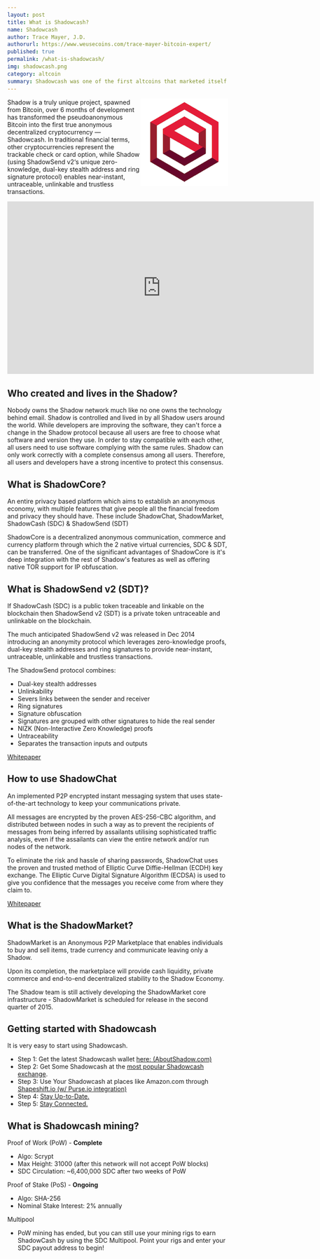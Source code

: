 ```yaml
---
layout: post
title: What is Shadowcash?
name: Shadowcash
author: Trace Mayer, J.D.
authorurl: https://www.weusecoins.com/trace-mayer-bitcoin-expert/
published: true
permalink: /what-is-shadowcash/
img: shadowcash.png
category: altcoin
summary: Shadowcash was one of the first altcoins that marketed itself as being more private than Bitcoin.
---
```


<img src="/images/shadowcash.png" alt="what is shadowcash" align="right">
<p>
Shadow is a truly unique project, spawned from Bitcoin, over 6 months of development has transformed the pseudoanonymous Bitcoin into the first true anonymous decentralized cryptocurrency — Shadowcash. In traditional financial terms, other cryptocurrencies represent the trackable check or card option, while Shadow (using ShadowSend v2‘s unique zero-knowledge, dual-key stealth address and ring signature protocol) enables near-instant, untraceable, unlinkable and trustless transactions.
<p>
<iframe width="700" height="394" src="https://www.youtube.com/embed/jPcwAToJYtY" frameborder="0" allowfullscreen></iframe>
<p>
<h2>Who created and lives in the Shadow?</h2>
Nobody owns the Shadow network much like no one owns the technology behind email. Shadow is controlled and lived in by all Shadow users around the world. While developers are improving the software, they can't force a change in the Shadow protocol because all users are free to choose what software and version they use. In order to stay compatible with each other, all users need to use software complying with the same rules. Shadow can only work correctly with a complete consensus among all users. Therefore, all users and developers have a strong incentive to protect this consensus.
<h2>What is ShadowCore?</h2>
An entire privacy based platform which aims to establish an anonymous economy, with multiple features that give people all the financial freedom and privacy they should have. These include ShadowChat, ShadowMarket, ShadowCash (SDC) & ShadowSend (SDT)
<p>ShadowCore is a decentralized anonymous communication, commerce and currency platform through which the 2 native virtual currencies, SDC & SDT, can be transferred. One of the significant advantages of ShadowCore is it's deep integration with the rest of Shadow's features as well as offering native TOR support for IP obfuscation.
<p>
<h2>What is ShadowSend v2 (SDT)?</h2>
If ShadowCash (SDC) is a public token traceable and linkable on the blockchain then ShadowSend v2 (SDT) is a private token untraceable and unlinkable on the blockchain.
<p>The much anticipated ShadowSend v2 was released in Dec 2014 introducing an anonymity protocol which leverages zero-knowledge proofs, dual-key stealth addresses and ring signatures to provide near-instant, untraceable, unlinkable and trustless transactions.

<p>The ShadowSend protocol combines:</p>

<ul>
<li>Dual-key stealth addresses</li>
<li>Unlinkability</li>
<li>Severs links between the sender and receiver</li>
<li>Ring signatures</li>
<li>Signature obfuscation</li>
<li>Signatures are grouped with other signatures to hide the real sender</li>
<li>NIZK (Non-Interactive Zero Knowledge) proofs</li>
<li>Untraceability</li>
<li>Separates the transaction inputs and outputs</li>
</ul>

<p><a href="http://shadow.cash/downloads/shadowcash-anon.pdf">Whitepaper</a></p>

<h2>How to use ShadowChat</h2>

An implemented P2P encrypted instant messaging system that uses state-of-the-art technology to keep your communications private.

<p>All messages are encrypted by the proven AES-256-CBC algorithm, and distributed between nodes in such a way as to prevent the recipients of messages from being inferred by assailants utilising sophisticated traffic analysis, even if the assailants can view the entire network and/or run nodes of the network.
<p>To eliminate the risk and hassle of sharing passwords, ShadowChat uses the proven and trusted method of Elliptic Curve Diffie-Hellman (ECDH) key exchange. The Elliptic Curve Digital Signature Algorithm (ECDSA) is used to give you confidence that the messages you receive come from where they claim to.
<p>
<p><a href="http://www.shadow.cash/downloads/shadowcoin-p2p-em.pdf">Whitepaper</a>
<h2>What is the ShadowMarket?</h2>
ShadowMarket is an Anonymous P2P Marketplace that enables individuals to buy and sell items, trade currency and communicate leaving only a Shadow.
<p>Upon its completion, the marketplace will provide cash liquidity, private commerce and end-to-end decentralized stability to the Shadow Economy.
<p>The Shadow team is still actively developing the ShadowMarket core infrastructure - ShadowMarket is scheduled for release in the second quarter of 2015.
<h2>Getting started with Shadowcash</h2>

It is very easy to start using Shadowcash.

<ul>
<li>Step 1: Get the latest Shadowcash wallet <a href="http://aboutshadow.com/index.php/resources/downloads">here: (AboutShadow.com)</a></li>
<li>Step 2: Get Some Shadowcash at the <a href="https://www.bittrex.com/">most popular Shadowcash exchange</a>.</li>
<li>Step 3: Use Your Shadowcash at places like Amazon.com through <a href="https://shapeshift.io/">Shapeshift.io (w/ Purse.io integration)</a></li>
<li>Step 4: <a href="http://shadowcommunityblog.tumblr.com/">Stay Up-to-Date.</a></li>
<li>Step 5: <a href="https://shadowproject.herokuapp.com/">Stay Connected.</a></li>
</ul>

<h2>What is Shadowcash mining?</h2>
Proof of Work (PoW) - <strong>Complete</strong>
<ul><li>Algo: Scrypt</li>
<li>Max Height: 31000 (after this network will not accept PoW blocks)</li>
<li>SDC Circulation: ~6,400,000 SDC after two weeks of PoW</li></ul>
<p>Proof of Stake (PoS) - <strong>Ongoing</strong>
<ul><li>Algo: SHA-256</li>
<li>Nominal Stake Interest: 2% annually</li></ul>
<p>Multipool
<ul><li>PoW mining has ended, but you can still use your mining rigs to earn ShadowCash by using the SDC Multipool. Point your rigs and enter your SDC payout address to begin!</li></ul>
